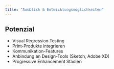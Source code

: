 ```yaml
---
title: "Ausblick & Entwicklungsmöglichkeiten"
---
```

## Potenzial

- Visual Regression Testing
- Print-Produkte integrieren
- Kommunikation-Features
- Anbindung an Design-Tools (Sketch, Adobe XD)
- Progressive Enhancement Stadien
